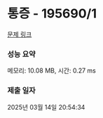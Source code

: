 # 통증 - 195690/1 

[문제 링크](https://level.goorm.io/exam/195690/%ED%86%B5%EC%A6%9D/quiz/1) 

### 성능 요약

메모리: 10.08 MB, 시간: 0.27 ms

### 제출 일자

2025년 03월 14일 20:54:34

